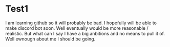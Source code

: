 # Test1
I am learning github so it will probably be bad. 
I hopefully will be able to make discord bot soon. 
Well eventually would be more reasonable / realistic.
But what can I say I have a big anbitions and no means to pull it of. 
Well ewnough about me I should be going. 
